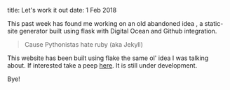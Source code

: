 title: Let's work it out 
date: 1 Feb 2018

This past week has found me working on an old abandoned idea , a static-site generator built using flask with Digital Ocean and Github integration.
> Cause Pythonistas hate ruby (aka Jekyll)

This website has been built using flake the same ol' idea I was talking about.
If interested take a peep [here](https://github.com/PadamSethia/Hafta). It is still under development.

Bye!